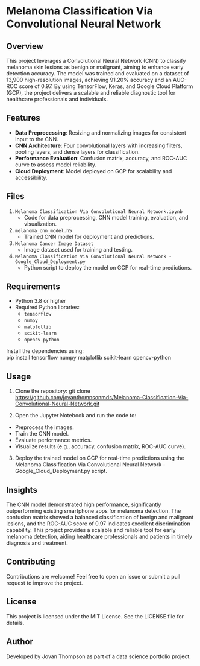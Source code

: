 # Melanoma Classification Via Convolutional Neural Network  

## Overview  
This project leverages a Convolutional Neural Network (CNN) to classify melanoma skin lesions as benign or malignant, aiming to enhance early detection accuracy. The model was trained and evaluated on a dataset of 13,900 high-resolution images, achieving 91.20% accuracy and an AUC-ROC score of 0.97. By using TensorFlow, Keras, and Google Cloud Platform (GCP), the project delivers a scalable and reliable diagnostic tool for healthcare professionals and individuals.  

## Features  
- **Data Preprocessing**: Resizing and normalizing images for consistent input to the CNN.  
- **CNN Architecture**: Four convolutional layers with increasing filters, pooling layers, and dense layers for classification.  
- **Performance Evaluation**: Confusion matrix, accuracy, and ROC-AUC curve to assess model reliability.  
- **Cloud Deployment**: Model deployed on GCP for scalability and accessibility.  

## Files  
1. `Melanoma Classification Via Convolutional Neural Network.ipynb`  
   - Code for data preprocessing, CNN model training, evaluation, and visualization.  
2. `melanoma_cnn_model.h5`  
   - Trained CNN model for deployment and predictions.  
3. `Melanoma Cancer Image Dataset`  
   - Image dataset used for training and testing.  
4. `Melanoma Classification Via Convolutional Neural Network - Google_Cloud_Deployment.py`  
   - Python script to deploy the model on GCP for real-time predictions.  

## Requirements  
- Python 3.8 or higher  
- Required Python libraries:  
  - `tensorflow`  
  - `numpy`  
  - `matplotlib`  
  - `scikit-learn`  
  - `opencv-python`  

Install the dependencies using:   
pip install tensorflow numpy matplotlib scikit-learn opencv-python  

## Usage
1. Clone the repository:
git clone https://github.com/jovanthompsonmds/Melanoma-Classification-Via-Convolutional-Neural-Network.git

2. Open the Jupyter Notebook and run the code to:
- Preprocess the images.
- Train the CNN model.
- Evaluate performance metrics.
- Visualize results (e.g., accuracy, confusion matrix, ROC-AUC curve).

3. Deploy the trained model on GCP for real-time predictions using the Melanoma Classification Via Convolutional Neural Network - Google_Cloud_Deployment.py script.

## Insights
The CNN model demonstrated high performance, significantly outperforming existing smartphone apps for melanoma detection. The confusion matrix showed a balanced classification of benign and malignant lesions, and the ROC-AUC score of 0.97 indicates excellent discrimination capability. This project provides a scalable and reliable tool for early melanoma detection, aiding healthcare professionals and patients in timely diagnosis and treatment.

## Contributing
Contributions are welcome! Feel free to open an issue or submit a pull request to improve the project.

## License
This project is licensed under the MIT License. See the LICENSE file for details.

## Author
Developed by Jovan Thompson as part of a data science portfolio project.
